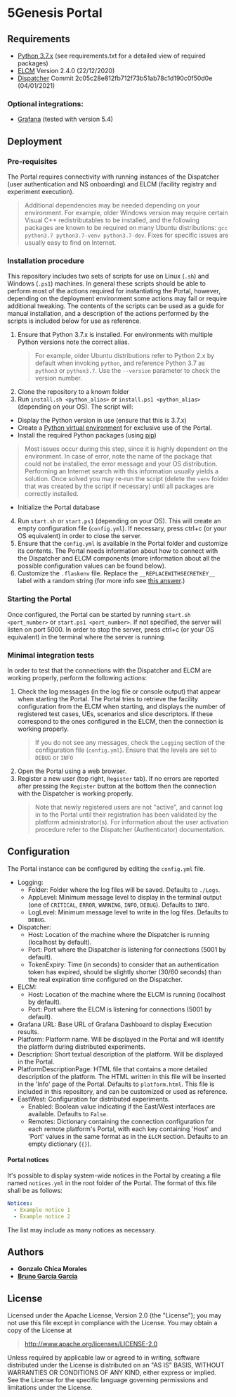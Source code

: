 # 5Genesis Portal

## Requirements

 - [Python 3.7.x](https://www.python.org) (see requirements.txt for a detailed view of required packages)
 - [ELCM](https://github.com/5genesis/ELCM) Version 2.4.0 (22/12/2020)
 - [Dispatcher](https://github.com/5genesis/Dispatcher) Commit 2c05c28e812fb712f73b51ab78c1d190c0f50d0e (04/01/2021)

### Optional integrations:

 - [Grafana](https://grafana.com/) (tested with version 5.4)

## Deployment

### Pre-requisites

The Portal requires connectivity with running instances of the Dispatcher (user authentication and NS onboarding)
and ELCM (facility registry and experiment execution).

> Additional dependencies may be needed depending on your environment. For example, older Windows version may require
certain Visual C++ redistributables to be installed, and the following packages are known to be required on many Ubuntu
distributions: `gcc python3.7 python3.7-venv python3.7-dev`. Fixes for specific issues are usually easy to find on 
Internet.

### Installation procedure

This repository includes two sets of scripts for use on Linux (`.sh`) and Windows (`.ps1`) machines. In general
these scripts should be able to perform most of the actions required for instantiating the Portal, however, depending
on the deployment environment some actions may fail or require additional tweaking. The contents of the scripts can
be used as a guide for manual installation, and a description of the actions performed by the scripts is included below
for use as reference.

1. Ensure that Python 3.7.x is installed. For environments with multiple Python versions note the correct alias.
   > For example, older Ubuntu distributions refer to Python 2.x by default when invoking `python`, and reference 
   > Python 3.7 as `python3` or `python3.7`. Use the `--version` parameter to check the version number.
2. Clone the repository to a known folder
3. Run `install.sh <python_alias>` or `install.ps1 <python_alias>` (depending on your OS). The script will:
  - Display the Python version in use (ensure that this is 3.7.x)
  - Create a [Python virtual environment](https://virtualenv.pypa.io/en/stable/) for exclusive use of the Portal.
  - Install the required Python packages (using [pip](https://pypi.org/project/pip/))
  > Most issues occur during this step, since it is highly dependent on the environment. In case of error, note the 
  > name of the package that could not be installed, the error message and your OS distribution. Performing an Internet 
  > search with this information usually yields a solution. Once solved you may re-run the script (delete the `venv` 
  > folder that was created by the script if necessary) until all packages are correctly installed.
  - Initialize the Portal database
4. Run `start.sh` or `start.ps1` (depending on your OS). This will create an empty configuration file (`config.yml`).
   If necessary, press ctrl+c (or your OS equivalent) in order to close the server.
5. Ensure that the `config.yml` is available in the Portal folder and customize its contents. The Portal needs
   information about how to connect with the Dispatcher and ELCM components (more information about all the possible 
   configuration values can be found below).
6. Customize the `.flaskenv` file. Replace the `__REPLACEWITHSECRETKEY__` label with a random string (for more info 
   see [this answer](https://stackoverflow.com/a/22463969).)

### Starting the Portal

Once configured, the Portal can be started by running `start.sh <port_number>` or `start.ps1 <port_number>`. If not
specified, the server will listen on port 5000. In order to stop the server, press ctrl+c (or your OS equivalent) in
the terminal where the server is running.

### Minimal integration tests

In order to test that the connections with the Dispatcher and ELCM are working properly, perform the following actions:

1. Check the log messages (in the log file or console output) that appear when starting the Portal. The Portal tries to
   retrieve the facility configuration from the ELCM when starting, and displays the number of registered test cases,
   UEs, scenarios and slice descriptors. If these correspond to the ones configured in the ELCM, then the connection
   is working properly.
   > If you do not see any messages, check the `Logging` section of the configuration file (`config.yml`). Ensure that
   > the levels are set to `DEBUG` or `INFO`
1. Open the Portal using a web browser. 
2. Register a new user (top right, `Register` tab). If no errors are reported after pressing the `Register` button at 
   the bottom then the connection with the Dispatcher is working properly.
   > Note that newly registered users are not "active", and cannot log in to the Portal until their registration has 
   > been validated by the platform administrator(s). For information about the user activation procedure refer to the 
   > Dispatcher (Authenticator) documentation.

## Configuration

The Portal instance can be configured by editing the `config.yml` file.

- Logging:
    - Folder: Folder where the log files will be saved. Defaults to `./Logs`.
    - AppLevel: Minimum message level to display in the terminal output (one of `CRITICAL`, `ERROR`, `WARNING`,
      `INFO`, `DEBUG`). Defaults to `INFO`.
    - LogLevel: Minimum message level to write in the log files. Defaults to `DEBUG`.
- Dispatcher:
    - Host: Location of the machine where the Dispatcher is running (localhost by default).
    - Port: Port where the Dispatcher is listening for connections (5001 by default).
    - TokenExpiry: Time (in seconds) to consider that an authentication token has expired, should be slightly shorter
    (30/60 seconds) than the real expiration time configured on the Dispatcher.
- ELCM:
    - Host: Location of the machine where the ELCM is running (localhost by default).
    - Port: Port where the ELCM is listening for connections (5001 by default).
- Grafana URL: Base URL of Grafana Dashboard to display Execution results.
- Platform: Platform name. Will be displayed in the Portal and will identify the platform during distributed
  experiments.
- Description: Short textual description of the platform. Will be displayed in the Portal.
- PlatformDescriptionPage: HTML file that contains a more detailed description of the platform. The HTML written in
  this file will be inserted in the 'Info' page of the Portal. Defaults to `platform.html`. This file is included in
  this repository, and can be customized or used as reference.
- EastWest: Configuration for distributed experiments.
    - Enabled: Boolean value indicating if the East/West interfaces are available. Defaults to `False`.
    - Remotes: Dictionary containing the connection configuration for each remote platform's Portal, with each key
      containing 'Host' and 'Port' values in the same format as in the `ELCM` section. Defaults to an empty
      dictionary (`{}`).

#### Portal notices

It's possible to display system-wide notices in the Portal by creating a file named `notices.yml` in the root folder
of the Portal. The format of this file shall be as follows:

```yaml
Notices:
  - Example notice 1
  - Example notice 2
```
The list may include as many notices as necessary.

## Authors

* **Gonzalo Chica Morales**
* **[Bruno Garcia Garcia](https://github.com/NaniteBased)**

## License

Licensed under the Apache License, Version 2.0 (the "License");
you may not use this file except in compliance with the License.
You may obtain a copy of the License at

   > <http://www.apache.org/licenses/LICENSE-2.0>

Unless required by applicable law or agreed to in writing, software
distributed under the License is distributed on an "AS IS" BASIS,
WITHOUT WARRANTIES OR CONDITIONS OF ANY KIND, either express or implied.
See the License for the specific language governing permissions and
limitations under the License.
